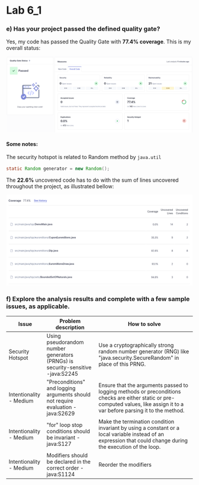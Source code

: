 # Lab 6_1

### e) Has your project passed the defined quality gate?
Yes, my code has passed the Quality Gate with **77.4% coverage**.
This is my overall status:

![quality_board](images/image.png)

#### Some notes:
The security hotspot is related to Random method by `java.util`
```java
static Random generator = new Random();
```

The **22.6%** uncovered code has to do with the sum of lines uncovered throughout the project, as illustrated bellow:

![coveage](images/image-1.png)

### f) Explore the analysis results and complete with a few sample issues, as applicable.

| Issue | Problem description | How to solve |
|-------|---------------------|--------------|
|Security Hotspot | Using pseudorandom number generators (PRNGs) is security-sensitive -java:S2245| Use a cryptographically strong random number generator (RNG) like "java.security.SecureRandom" in place of this PRNG.|
|Intentionality - Medium | "Preconditions" and logging arguments should not require evaluation - java:S2629 | Ensure that the arguments passed to logging methods or preconditions checks are either static or pre-computed values, like assign it to a var before parsing it to the method. |
| Intentionality - Medium	 |"for" loop stop conditions should be invariant - java:S127 | Make the termination condition invariant by using a constant or a local variable instead of an expression that could change during the execution of the loop. |
| Intentionality - Medium | Modifiers should be declared in the correct order - java:S1124 | Reorder the modifiers |


